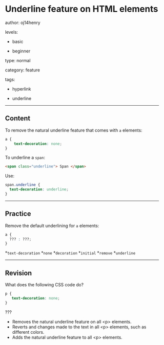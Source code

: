 # Underline feature on HTML elements
author: oj14henry

levels:

  - basic

  - beginner

type: normal

category: feature

tags:

  - hyperlink

  - underline

---
## Content

To remove the natural underline feature that comes with `a` elements:

```css
a {
    text-decoration: none;
}
```

To underline a `span`:
```html
<span class="underline"> Span </span>
```
Use:
```css
span.underline {
  text-decoration: underline;
}
```

---
## Practice

Remove the default underlining for `a` elements:
```css
a {
  ??? : ???;
}
```
*`text-decoration` 
*`none` 
*`decoration` 
*`initial` 
*`remove` 
*`underline`

---
## Revision

What does the following CSS code do?
```css
p {
   text-decoration: none;
}
```
 ???
* Removes the natural underline feature on all &lt;p&gt; elements.
* Reverts and changes made to the text in all &lt;p&gt; elements, such as different colors.
* Adds the natural underline feature to all &lt;p&gt; elements.
